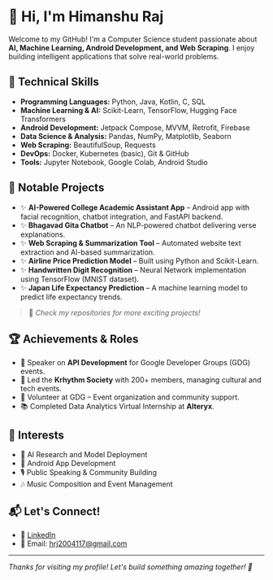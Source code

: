# 👋 Hi, I'm Himanshu Raj

Welcome to my GitHub! I'm a Computer Science student passionate about **AI, Machine Learning, Android Development, and Web Scraping**. I enjoy building intelligent applications that solve real-world problems.

## 🚀 Technical Skills
- **Programming Languages:** Python, Java, Kotlin, C, SQL
- **Machine Learning & AI:** Scikit-Learn, TensorFlow, Hugging Face Transformers
- **Android Development:** Jetpack Compose, MVVM, Retrofit, Firebase
- **Data Science & Analysis:** Pandas, NumPy, Matplotlib, Seaborn
- **Web Scraping:** BeautifulSoup, Requests
- **DevOps:** Docker, Kubernetes (basic), Git & GitHub
- **Tools:** Jupyter Notebook, Google Colab, Android Studio

## 💼 Notable Projects
- ✨ **AI-Powered College Academic Assistant App** – Android app with facial recognition, chatbot integration, and FastAPI backend.
- ✨ **Bhagavad Gita Chatbot** – An NLP-powered chatbot delivering verse explanations.
- ✨ **Web Scraping & Summarization Tool** – Automated website text extraction and AI-based summarization.
- ✨ **Airline Price Prediction Model** – Built using Python and Scikit-Learn.
- ✨ **Handwritten Digit Recognition** – Neural Network implementation using TensorFlow (MNIST dataset).
- ✨ **Japan Life Expectancy Prediction** – A machine learning model to predict life expectancy trends.

> 🔗 *Check my repositories for more exciting projects!*

## 🏆 Achievements & Roles
- 🎤 Speaker on **API Development** for Google Developer Groups (GDG) events.
- 🎵 Led the **Krhythm Society** with 200+ members, managing cultural and tech events.
- 🤝 Volunteer at GDG – Event organization and community support.
- 📚 Completed Data Analytics Virtual Internship at **Alteryx**.

## 🎯 Interests
- 🧠 AI Research and Model Deployment
- 📱 Android App Development
- 🎙️ Public Speaking & Community Building
- 🎶 Music Composition and Event Management

## 📬 Let's Connect!
- 💼 [LinkedIn](https://www.linkedin.com/in/himanshu-raj-a22a5b246/)
- 📧 Email: hrj2004117@gmail.com

---

*Thanks for visiting my profile! Let's build something amazing together! 🚀*
